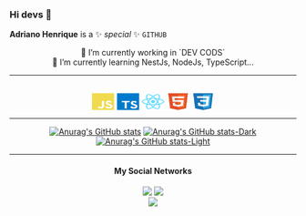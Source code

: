 ### Hi devs 👋


**Adriano Henrique** is a ✨ _special_ ✨ `GITHUB`

<div align="center">

<div>🔭 I’m currently working in `DEV CODS`</div>
<div>🌱 I’m currently learning NestJs, NodeJs, TypeScript...</div>

</div>

---
<div align="center">

<div style="display: inline_block"><br>
  <img align="center" alt="Dri-Js" height="30" width="40" src="https://raw.githubusercontent.com/devicons/devicon/master/icons/javascript/javascript-plain.svg">
  <img align="center" alt="Dri-Ts" height="30" width="40" src="https://raw.githubusercontent.com/devicons/devicon/master/icons/typescript/typescript-plain.svg">
  <img align="center" alt="Dri-React" height="30" width="40" src="https://raw.githubusercontent.com/devicons/devicon/master/icons/react/react-original.svg">
  <img align="center" alt="Dri-HTML" height="30" width="40" src="https://raw.githubusercontent.com/devicons/devicon/master/icons/html5/html5-original.svg">
  <img align="center" alt="Dri-CSS" height="30" width="40" src="https://raw.githubusercontent.com/devicons/devicon/master/icons/css3/css3-original.svg"> 
</div>

</div>

---

<div align="center" >

[![Anurag's GitHub stats](https://github-readme-stats.vercel.app/api?username=Adriano-Henrique275)](https://github.com/anuraghazra/github-readme-stats)
[![Anurag's GitHub stats-Dark](https://github-readme-stats.vercel.app/api?username=Adriano-Henrique275&show_icons=true&theme=dark#gh-dark-mode-only)](https://github.com/anuraghazra/github-readme-stats#gh-dark-mode-only)
[![Anurag's GitHub stats-Light](https://github-readme-stats.vercel.app/api?username=Adriano-Henrique275&show_icons=true&theme=default#gh-light-mode-only)](https://github.com/anuraghazra/github-readme-stats#gh-light-mode-only)  

</div>

---

 
<div align="center">

#### My Social Networks

  <a href="https://www.youtube.com/channel/UCuZidUa3Igwl-BTy22LLO4Q" target="_blank"><img src="https://img.shields.io/badge/YouTube-FF0000?style=for-the-badge&logo=youtube&logoColor=white" target="_blank"></a>
  <a href="https://instagram.com/dri3801?igshid=ZDdkNTZiNTM=" target="_blank"><img src="https://img.shields.io/badge/-Instagram-%23E4405F?style=for-the-badge&logo=instagram&logoColor=white" target="_blank"></a> 	
  <a href="https://www.linkedin.com/in/adriano-henrique-7601b9203/" target="_blank"><img src="https://img.shields.io/badge/-LinkedIn-%230077B5?style=for-the-badge&logo=linkedin&logoColor=white" target="_blank"></a>   

</div>

